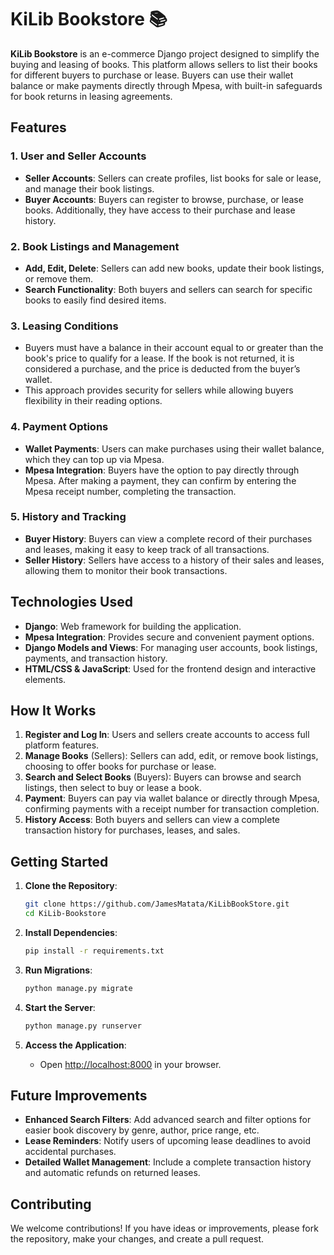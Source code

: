 
# KiLib Bookstore 📚

**KiLib Bookstore** is an e-commerce Django project designed to simplify the buying and leasing of books. This platform allows sellers to list their books for different buyers to purchase or lease. Buyers can use their wallet balance or make payments directly through Mpesa, with built-in safeguards for book returns in leasing agreements.

## Features

### 1. User and Seller Accounts
   - **Seller Accounts**: Sellers can create profiles, list books for sale or lease, and manage their book listings.
   - **Buyer Accounts**: Buyers can register to browse, purchase, or lease books. Additionally, they have access to their purchase and lease history.

### 2. Book Listings and Management
   - **Add, Edit, Delete**: Sellers can add new books, update their book listings, or remove them.
   - **Search Functionality**: Both buyers and sellers can search for specific books to easily find desired items.

### 3. Leasing Conditions
   - Buyers must have a balance in their account equal to or greater than the book's price to qualify for a lease. If the book is not returned, it is considered a purchase, and the price is deducted from the buyer’s wallet.
   - This approach provides security for sellers while allowing buyers flexibility in their reading options.

### 4. Payment Options
   - **Wallet Payments**: Users can make purchases using their wallet balance, which they can top up via Mpesa.
   - **Mpesa Integration**: Buyers have the option to pay directly through Mpesa. After making a payment, they can confirm by entering the Mpesa receipt number, completing the transaction.

### 5. History and Tracking
   - **Buyer History**: Buyers can view a complete record of their purchases and leases, making it easy to keep track of all transactions.
   - **Seller History**: Sellers have access to a history of their sales and leases, allowing them to monitor their book transactions.

## Technologies Used

- **Django**: Web framework for building the application.
- **Mpesa Integration**: Provides secure and convenient payment options.
- **Django Models and Views**: For managing user accounts, book listings, payments, and transaction history.
- **HTML/CSS & JavaScript**: Used for the frontend design and interactive elements.

## How It Works

1. **Register and Log In**: Users and sellers create accounts to access full platform features.
2. **Manage Books** (Sellers): Sellers can add, edit, or remove book listings, choosing to offer books for purchase or lease.
3. **Search and Select Books** (Buyers): Buyers can browse and search listings, then select to buy or lease a book.
4. **Payment**: Buyers can pay via wallet balance or directly through Mpesa, confirming payments with a receipt number for transaction completion.
5. **History Access**: Both buyers and sellers can view a complete transaction history for purchases, leases, and sales.

## Getting Started

1. **Clone the Repository**:
   ```bash
   git clone https://github.com/JamesMatata/KiLibBookStore.git
   cd KiLib-Bookstore
   ```

2. **Install Dependencies**:
   ```bash
   pip install -r requirements.txt
   ```

3. **Run Migrations**:
   ```bash
   python manage.py migrate
   ```

4. **Start the Server**:
   ```bash
   python manage.py runserver
   ```

5. **Access the Application**:
   - Open [http://localhost:8000](http://localhost:8000) in your browser.

## Future Improvements

- **Enhanced Search Filters**: Add advanced search and filter options for easier book discovery by genre, author, price range, etc.
- **Lease Reminders**: Notify users of upcoming lease deadlines to avoid accidental purchases.
- **Detailed Wallet Management**: Include a complete transaction history and automatic refunds on returned leases.

## Contributing

We welcome contributions! If you have ideas or improvements, please fork the repository, make your changes, and create a pull request.
